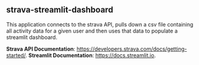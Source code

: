 ## strava-streamlit-dashboard

This application connects to the strava API, pulls down a csv file containing all activity data for a given user and then uses that data to populate a streamlit dashboard.

**Strava API Documentation**: https://developers.strava.com/docs/getting-started/.
**Streamlit Documentation**: https://docs.streamlit.io.